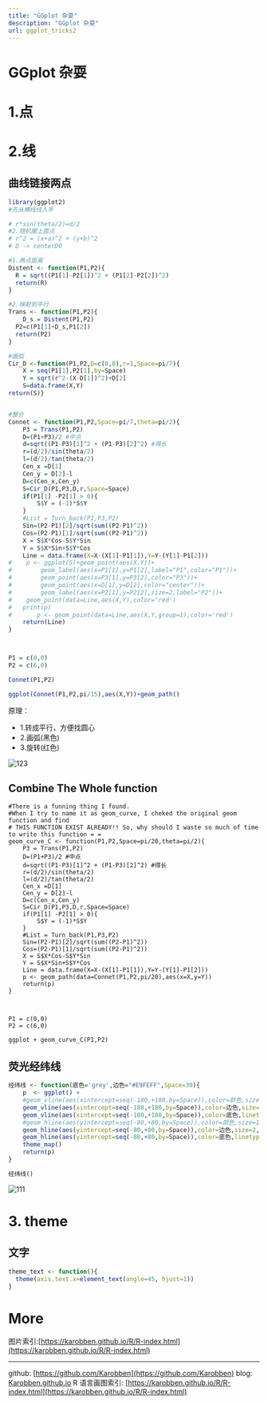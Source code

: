 ```yaml
---
title: "GGplot 杂耍"
description: "GGplot 杂耍"
url: ggplot_tricks2
---
```


# GGplot 杂耍

<a name="kECDr"></a>
# 1.点
<a name="wOVXJ"></a>
# 2.线
<a name="1aCF2"></a>
## 曲线链接两点

```r
library(ggplot2)
#先从横线线入手

# r*sin(theta/2)=d/2
#2.随机圈上圆点
# r^2 = (x+a)^2 + (y+b)^2
# D -> centerD0

#1.两点距离
Distent <- function(P1,P2){
  R = sqrt((P1[1]-P2[1])^2 + (P1[2]-P2[2])^2)
  return(R)
}

#2.映射到平行
Trans <- function(P1,P2){
	D_s = Distent(P1,P2)
  P2=c(P1[1]+D_s,P1[2])
  return(P2)
}

#画弧
Cir_D <-function(P1,P2,D=c(0,0),r=1,Space=pi/7){
    X = seq(P1[1],P2[1],by=Space)
    Y = sqrt(r^2-(X-D[1])^2)+D[2]
    S=data.frame(X,Y)
return(S)}


#整合
Connet <- function(P1,P2,Space=pi/7,theta=pi/2){
    P3 = Trans(P1,P2)
    D=(P1+P3)/2 #中点
    d=sqrt((P1-P3)[1]^2 + (P1-P3)[2]^2) #得长
    r=(d/2)/sin(theta/2)
    l=(d/2)/tan(theta/2)
    Cen_x =D[1]
    Cen_y = D[2]-l
    D=c(Cen_x,Cen_y)
    S=Cir_D(P1,P3,D,r,Space=Space)
    if(P1[1] -P2[1] > 0){
        S$Y = (-1)*S$Y
    }
    #List = Turn_back(P1,P3,P2)
    Sin=(P2-P1)[2]/sqrt(sum((P2-P1)^2))
    Cos=(P2-P1)[1]/sqrt(sum((P2-P1)^2))
    X = S$X*Cos-S$Y*Sin
    Y = S$X*Sin+S$Y*Cos
    Line = data.frame(X=X-(X[1]-P1[1]),Y=Y-(Y[1]-P1[2]))
#    p <- ggplot(S)+geom_point(aes(X,Y))+  
#        geom_label(aes(x=P1[1],y=P1[2],label="P1",color="P1"))+  
#        geom_point(aes(x=P3[1],y=P3[2],color="P3"))+  
#        geom_point(aes(x=D[1],y=D[2],color="center"))+  
#        geom_label(aes(x=P2[1],y=P2[2],size=2,label="P2"))+  
#    geom_point(data=Line,aes(X,Y),color='red')
#   print(p)
#       p <- geom_point(data=Line,aes(X,Y,group=1),color='red')
    return(Line)
}



P1 = c(0,0)
P2 = c(6,0)

Connet(P1,P2)

ggplot(Connet(P1,P2,pi/15),aes(X,Y))+geom_path()
```

原理：
- 1.转成平行，方便找圆心
- 2.画弧(黑色)
- 3.旋转(红色)

![123](https://i.loli.net/2020/06/20/Jg4zHEPGQalC3ZI.jpg)
<br />

<a name="oejLO"></a>
## Combine The Whole function
```
#There is a funning thing I found.
#When I try to name it as geom_curve, I cheked the original geom function and find
# THIS FUNCTION EXIST ALREADY!! So, why should I waste so much of time to write this function = =
geom_curve_C <- function(P1,P2,Space=pi/20,theta=pi/2){
    P3 = Trans(P1,P2)
    D=(P1+P3)/2 #中点
    d=sqrt((P1-P3)[1]^2 + (P1-P3)[2]^2) #得长
    r=(d/2)/sin(theta/2)
    l=(d/2)/tan(theta/2)
    Cen_x =D[1]
    Cen_y = D[2]-l
    D=c(Cen_x,Cen_y)
    S=Cir_D(P1,P3,D,r,Space=Space)
    if(P1[1] -P2[1] > 0){
        S$Y = (-1)*S$Y
    }
    #List = Turn_back(P1,P3,P2)
    Sin=(P2-P1)[2]/sqrt(sum((P2-P1)^2))
    Cos=(P2-P1)[1]/sqrt(sum((P2-P1)^2))
    X = S$X*Cos-S$Y*Sin
    Y = S$X*Sin+S$Y*Cos
    Line = data.frame(X=X-(X[1]-P1[1]),Y=Y-(Y[1]-P1[2]))
    p <- geom_path(data=Connet(P1,P2,pi/20),aes(x=X,y=Y))
    return(p)
}



P1 = c(0,0)
P2 = c(6,0)

ggplot + geom_curve_C(P1,P2)
```

<a name="rlfqy"></a>
## 荧光经纬线

```r
经纬线 <- function(底色='grey',边色="#E9FEFF",Space=30){
    p  <- ggplot() +
    #geom_vline(aes(xintercept=seq(-180,+180,by=Space)),color=颜色,size=1.3,alpha=0.5)+
    geom_vline(aes(xintercept=seq(-180,+180,by=Space)),color=边色,size=2,alpha=0.7)+
    geom_vline(aes(xintercept=seq(-180,+180,by=Space)),color=底色,linetype="dashed")+
    #geom_hline(aes(yintercept=seq(-80,+80,by=Space)),color=颜色,size=1.3,alpha=0.5)+
    geom_hline(aes(yintercept=seq(-80,+80,by=Space)),color=边色,size=2,alpha=0.7)+
    geom_hline(aes(yintercept=seq(-80,+80,by=Space)),color=底色,linetype="dashed")+
    theme_map()
    return(p)
}

经纬线()
```
![111](https://i.loli.net/2020/06/20/c7kHBxtQuwYA5DU.png)
<a name="jljO2"></a>
# 3. theme

<a name="VcRsA"></a>
## 文字

```r
theme_text <- function(){
  theme(axis.text.x=element_text(angle=45, hjust=1))
}
```

<a name="FG8Ad"></a>
# More
图片索引:[https://karobben.github.io/R/R-index.html](https://karobben.github.io/R/R-index.html)

---
github: [https://github.com/Karobben](https://github.com/Karobben)
blog: [Karobben.github.io](http://Karobben.github.io)
R 语言画图索引: [https://karobben.github.io/R/R-index.html](https://karobben.github.io/R/R-index.html)
